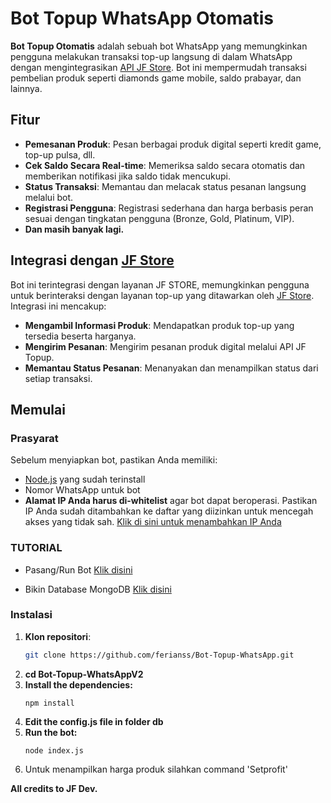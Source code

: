 # Bot Topup WhatsApp Otomatis

**Bot Topup Otomatis** adalah sebuah bot WhatsApp yang memungkinkan pengguna melakukan transaksi top-up langsung di dalam WhatsApp dengan mengintegrasikan [API JF Store](https://jfstore.my.id/api/docs). Bot ini mempermudah transaksi pembelian produk seperti diamonds game mobile, saldo prabayar, dan lainnya.

## Fitur

- **Pemesanan Produk**: Pesan berbagai produk digital seperti kredit game, top-up pulsa, dll.
- **Cek Saldo Secara Real-time**: Memeriksa saldo secara otomatis dan memberikan notifikasi jika saldo tidak mencukupi.
- **Status Transaksi**: Memantau dan melacak status pesanan langsung melalui bot.
- **Registrasi Pengguna**: Registrasi sederhana dan harga berbasis peran sesuai dengan tingkatan pengguna (Bronze, Gold, Platinum, VIP).
- **Dan masih banyak lagi.**

## Integrasi dengan [JF Store](https://jfstore.my.id)

Bot ini terintegrasi dengan layanan JF STORE, memungkinkan pengguna untuk berinteraksi dengan layanan top-up yang ditawarkan oleh [JF Store](https://jfstore.my.id). Integrasi ini mencakup:

- **Mengambil Informasi Produk**: Mendapatkan produk top-up yang tersedia beserta harganya.
- **Mengirim Pesanan**: Mengirim pesanan produk digital melalui API JF Topup.
- **Memantau Status Pesanan**: Menanyakan dan menampilkan status dari setiap transaksi.

## Memulai

### Prasyarat

Sebelum menyiapkan bot, pastikan Anda memiliki:

- [Node.js](https://nodejs.org/) yang sudah terinstall
- Nomor WhatsApp untuk bot
- **Alamat IP Anda harus di-whitelist** agar bot dapat beroperasi. Pastikan IP Anda sudah ditambahkan ke daftar yang diizinkan untuk mencegah akses yang tidak sah.
  [Klik di sini untuk menambahkan IP Anda](https://jfstore.my.id/api/wl)

### TUTORIAL 
- Pasang/Run Bot [Klik disini](https://youtu.be/4KoJk-sbd4k?si=FOJyX5XegJWI3nHq)

- Bikin Database MongoDB [Klik disini](https://www.youtube.com/watch?v=JtRUihD-TP4)

### Instalasi

1. **Klon repositori**:
   ```bash
   git clone https://github.com/ferianss/Bot-Topup-WhatsApp.git

2. **cd Bot-Topup-WhatsAppV2**
3. **Install the dependencies:**
   ```
   npm install
4. **Edit the config.js file in folder db**
5. **Run the bot:**
   ```
   node index.js
6. Untuk menampilkan harga produk silahkan command 'Setprofit' 

**All credits to JF Dev.**
